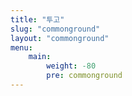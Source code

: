 ```yaml
---
title: "투고"
slug: "commonground"
layout: "commonground"
menu:
    main:
        weight: -80
        pre: commonground
---
```

